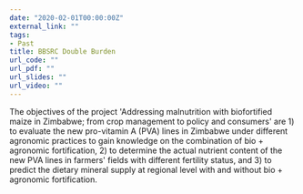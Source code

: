 ```yaml
---
date: "2020-02-01T00:00:00Z"
external_link: ""
tags:
- Past
title: BBSRC Double Burden
url_code: ""
url_pdf: ""
url_slides: ""
url_video: ""
---
```


The objectives of the project 'Addressing malnutrition with biofortified maize in Zimbabwe; from crop management to policy and consumers' are 1) to evaluate the new pro-vitamin A (PVA) lines in Zimbabwe under different agronomic practices to gain knowledge on the combination of bio + agronomic fortification, 2) to determine the actual nutrient content of the new PVA lines in farmers' fields with different fertility status, and 3) to predict the dietary mineral supply at regional level with and without bio + agronomic fortification.